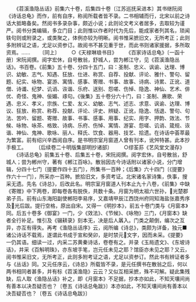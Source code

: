 <!-- { "loadSidebar": true } -->
　　《苕溪渔隐丛话》前集六十卷，后集四十卷〔江苏巡抚采进本〕其书继阮阅《诗话总龟》而作，前有自序，称阅所载者皆不录。二书相辅而行，北宋以前之诗话大抵略备矣。然阅书多录杂事，颇近小说；此则论文考义者居多，去取较为谨严。阅书分类编辑，多立门目；此则惟以作者时代为先后，能成家者列其名，琐闻轶句则或附录之，或类聚之，体例亦较为明晰。阅书惟采摭旧文，无所考正；此则多附辨证之语，尤足以资参订。故阅书不甚见重于世，而此书则诸家援据，多所取资焉。……
　　〔同上〕
　　○《天禄琳琅书目》
　　《百家诗话总龟》〔一函十册〕宋阮阅撰。阅字宏休，自号散翁，舒城人，尝为郴江守，见《苕溪渔隐丛话》。书百卷。《前集》五十卷、分四十五门，曰：圣制、忠义、讽谕、达理、博识、幼敏、志气、知遇、狂放、仕进、称赏、自荐、投献、评论、雅什、警句、留题、纪实、咏物、宴游、寓情、感事、寄赠、书事、故事、诗病、诗累、正讹、道僧、诗谶、纪梦、讥诮、诙谐、乐府、送别、怨嗟、伤悼、隐逸、神仙、艺术、俳优、奇怪、鬼神、佞媚、琢句。《後集》五十卷分六十门，曰：圣制、赓歌、荣遇、忠义、孝义，宗族、仁爱、友义、幼敏、志气、述志、求意、讽谕、达理、博议、狂放、称赏、称荐、投献、评论、评史、辨疑、正讹，隐逸、恬退、警句、句法、苦吟、留题、寄赠、故事、书事、感事、用事、纪实、用字、押韵、效法、节候、咏物、咏茶、格致、诗病、乐府、伤悼、寓情、游宴、怨嗟、讥诮、箴规、诙谐、神仙、鬼神、歌咏、丽人、释氏、饮食、器用、技艺、拾遗。在诗话中荟萃最为繁富。前有绍兴辛酉阅自序。是书明宗室月窗道人曾有刊本，讹舛特甚。此本抄手极工。
　　〔后续卷二十明版集部明抄诸部〕
　　○缪荃荪《艺风堂文漫存》
　　《诗话总龟》前集五十卷、后集五十卷，宋阮阅撰。阅字宏休，自号散翁，舒城人；尝为郴州守，著有《郴江百咏》。散翁因古今诗话附以诸家小说，分门增辑，分四十七门〔提要作四十五门〕，所集书一百种；《后集》六十四门〔《提要》作六十一门〕，所采亦一百种。摭拾旧文，多资考证。北宋诸名家诗集，佚事，搜采无遗。先名《诗总》，后改此名。明宗室月窗道人刊本止九十八卷，《前集》中缺《寄赠》中下两卷，即每卷各有脱佚，共数十条。月窗为明太祖六世孙，光楚郡弟子员。前有山东海阳副使郴阳李易序，又嘉靖甲辰江西饶州府同知海盐张嘉秀序及光后跋。提行空格，原出自宋。又得一《明抄本》，前五十卷门类与《月窗本》同。后五十卷多《御宴》一门，少《效法》、《节候》、《咏物》三门，《月窗本》缺者全行补足。惟引及《辍耕录》刻本无，决是后人羼入。门类之颠倒，编次之互异，亦互有得失。再考《渔隐丛话序》云，阅所编《诗总》，类颇为详备，独元■诸公诗话不载焉，遂谓此书成于宣和癸卯，是时禁元文字，因而未采。《提要》一仍其语。细读一过，内采二苏黄秦诗话，卷卷有之。并录《玉局遗文》、《东坡诗话》，并采《百斛明珠》，亦东坡手笔，岂元任未见之耶？馆臣亦未见之耶？又云，阅书惟采旧文，无所考正，此则多附考证之语，尤足以资参订。然此书有辨证者多与《丛话》同。又元任序云，《诗总》所载皆不录，是元任撰书在散翁之后，何以两书相同者甚多，并有标《苕溪渔隐》云云？又似互相采摭，殊不可解。疑此集残缺，后人取《渔隐丛话》补之，即《月窗本》不足据，抄本亦如此，不知天壤间尚有善本以决吾疑否也？〔卷五《诗话总龟跋》〕本亦如此，不知天壤间尚有善本以决吾疑否也？〔卷五《诗话总龟跋》〕
